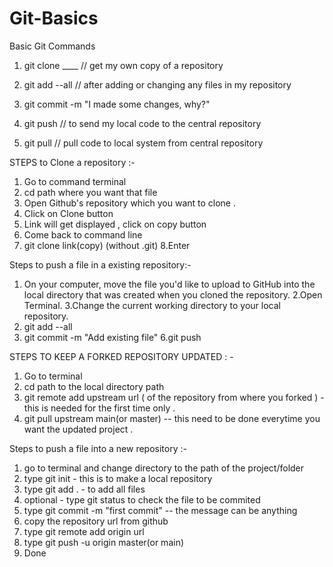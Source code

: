 # Git-Basics
Basic Git Commands


1. git clone ____ // get my own copy of a repository

2. git add --all  // after adding or changing any files in my repository

3. git commit -m "I made some changes, why?"

4. git push // to send my local code to the central repository

5. git pull // pull code to local system from central repository


STEPS to Clone a repository :-
1. Go to command terminal 
2. cd path where you want that file
3. Open Github's repository which you want to clone .
4. Click on Clone button
5. Link will get displayed , click on copy button 
6. Come back to command line
7. git clone link(copy)  (without .git)
8.Enter 

Steps to push a file in a  existing  repository:-
1. On your computer, move the file you'd like to upload to GitHub into the local directory that was created when you cloned the repository.
2.Open Terminal.
3.Change the current working directory to your local repository.
4.  git add --all
5. git commit -m "Add existing file"
6.git push 

STEPS TO KEEP A FORKED REPOSITORY UPDATED : - 
1. Go to terminal 
2. cd path to the local directory path 
3. git remote add upstream url ( of the repository from where you  forked ) - this is needed for the first time only .
4. git pull upstream main(or master) -- this need to be done everytime you want the updated project .

Steps to push a file into a new repository :- 
1. go to terminal and change directory to the path of the project/folder 
2.  type git init - this is to make a local repository 
3. type git add . - to add all files 
4. optional -  type git status to check the file to be commited  
5. type git commit -m "first commit" -- the message can be anything 
6. copy the repository url from github 
7. type git remote add origin url 
8. type git push -u origin master(or main)  
9. Done 
